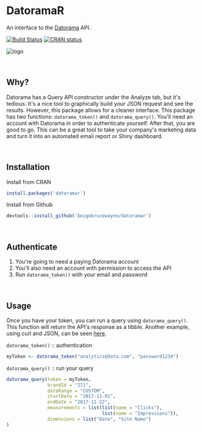 # DatoramaR

An interface to the [Datorama](https://datorama.com) API.  

[![Build Status](https://travis-ci.org/beigebrucewayne/datoramar.svg?branch=master)](https://travis-ci.org/beigebrucewayne/datoramar) [![CRAN status](http://www.r-pkg.org/badges/version/datoramar)](http://www.r-pkg.org/badges/version/datoramar)

![logo](https://i.imgur.com/6c5kH7S.png)

&nbsp;
## Why?
Datorama has a Query API constructor under the Analyze tab, but it's tedious. It's a nice tool to graphically build your JSON request and see the results. However, this package allows for a cleaner interface. This package has two functions: `datorama_token()` and `datorama_query()`. You'll need an account with Datorama in order to authenticate yourself. After that, you are good to go. This can be a great tool to take your company's marketing data and turn it into an automated email report or Shiny dashboard.

&nbsp;
## Installation

Install from CRAN
```r
install.packages('datoramar')
```

Install from Github
```r
devtools::install_github('beigebrucewayne/datoramar')
```

&nbsp;
## Authenticate

1. You're going to need a paying Datorama account
2. You'll also need an account with permission to access the API
3. Run `datorama_token()` with your email and password

&nbsp;
## Usage

Once you have your token, you can run a query using `datorama_query()`. This function will return the API's response as a tibble. Another example, using curl and JSON, can be seen [here](https://github.com/beigebrucewayne/datoramar/blob/master/curl-example.md).

`datorama_token()` :: authentication
```r
myToken <- datorama_token("analytics@data.com", "password1234")
```

`datorama_query()` :: run your query
```r
datorama_query(token = myToken,
               brandId = "271",
               dateRange = "CUSTOM",
               startDate = "2017-11-01",
               endDate = "2017-11-22",
               measurements = list(list(name = "Clicks"),
                                   list(name = "Impressions")),
               dimensions = list("Date", "Site Name")
)
```
